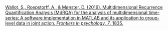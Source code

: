 
[Wallot, S., Roepstorff, A., & Mønster, D. (2016). Multidimensional Recurrence Quantification Analysis (MdRQA) for the analysis of multidimensional time-series: A software implementation in MATLAB and its application to group-level data in joint action. _Frontiers in psychology_, _7_, 1835.](https://www.frontiersin.org/journals/psychology/articles/10.3389/fpsyg.2016.01835/full)